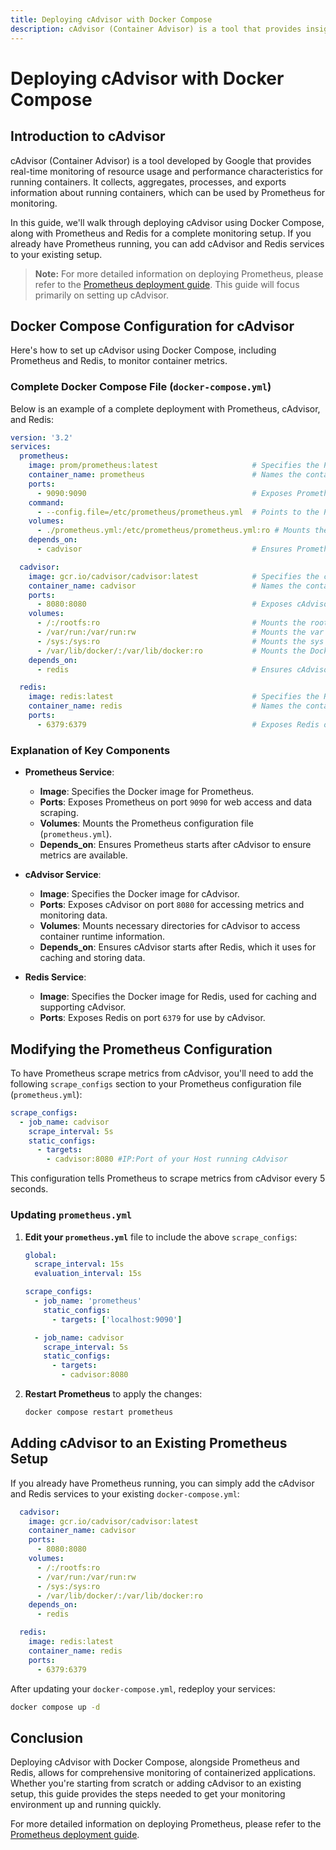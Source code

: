 ```yaml
---
title: Deploying cAdvisor with Docker Compose
description: cAdvisor (Container Advisor) is a tool that provides insights into the resource usage and performance characteristics of running containers. This guide details deploying cAdvisor alongside Prometheus and Redis using Docker Compose, including setup instructions for monitoring container metrics.
---
```


# Deploying cAdvisor with Docker Compose

## Introduction to cAdvisor

cAdvisor (Container Advisor) is a tool developed by Google that provides real-time monitoring of resource usage and performance characteristics for running containers. It collects, aggregates, processes, and exports information about running containers, which can be used by Prometheus for monitoring.

In this guide, we'll walk through deploying cAdvisor using Docker Compose, along with Prometheus and Redis for a complete monitoring setup. If you already have Prometheus running, you can add cAdvisor and Redis services to your existing setup.

> **Note:** For more detailed information on deploying Prometheus, please refer to the [Prometheus deployment guide](https://docs.techdox.nz/prometheus/). This guide will focus primarily on setting up cAdvisor.

## Docker Compose Configuration for cAdvisor

Here's how to set up cAdvisor using Docker Compose, including Prometheus and Redis, to monitor container metrics.

### Complete Docker Compose File (`docker-compose.yml`)

Below is an example of a complete deployment with Prometheus, cAdvisor, and Redis:

```yaml
version: '3.2'
services:
  prometheus:
    image: prom/prometheus:latest                     # Specifies the Prometheus Docker image.
    container_name: prometheus                        # Names the container for easier management.
    ports:
      - 9090:9090                                     # Exposes Prometheus on port 9090.
    command:
      - --config.file=/etc/prometheus/prometheus.yml  # Points to the Prometheus configuration file.
    volumes:
      - ./prometheus.yml:/etc/prometheus/prometheus.yml:ro # Mounts the Prometheus configuration file.
    depends_on:
      - cadvisor                                      # Ensures Prometheus starts after cAdvisor.

  cadvisor:
    image: gcr.io/cadvisor/cadvisor:latest            # Specifies the cAdvisor Docker image.
    container_name: cadvisor                          # Names the container for easier management.
    ports:
      - 8080:8080                                     # Exposes cAdvisor on port 8080.
    volumes:
      - /:/rootfs:ro                                  # Mounts the root filesystem as read-only.
      - /var/run:/var/run:rw                          # Mounts the var run directory as read-write.
      - /sys:/sys:ro                                  # Mounts the sys directory as read-only.
      - /var/lib/docker/:/var/lib/docker:ro           # Mounts the Docker lib directory as read-only.
    depends_on:
      - redis                                         # Ensures cAdvisor starts after Redis.

  redis:
    image: redis:latest                               # Specifies the Redis Docker image.
    container_name: redis                             # Names the container for easier management.
    ports:
      - 6379:6379                                     # Exposes Redis on port 6379.
```

### Explanation of Key Components

- **Prometheus Service**:
  - **Image**: Specifies the Docker image for Prometheus.
  - **Ports**: Exposes Prometheus on port `9090` for web access and data scraping.
  - **Volumes**: Mounts the Prometheus configuration file (`prometheus.yml`).
  - **Depends_on**: Ensures Prometheus starts after cAdvisor to ensure metrics are available.

- **cAdvisor Service**:
  - **Image**: Specifies the Docker image for cAdvisor.
  - **Ports**: Exposes cAdvisor on port `8080` for accessing metrics and monitoring data.
  - **Volumes**: Mounts necessary directories for cAdvisor to access container runtime information.
  - **Depends_on**: Ensures cAdvisor starts after Redis, which it uses for caching and storing data.

- **Redis Service**:
  - **Image**: Specifies the Docker image for Redis, used for caching and supporting cAdvisor.
  - **Ports**: Exposes Redis on port `6379` for use by cAdvisor.

## Modifying the Prometheus Configuration

To have Prometheus scrape metrics from cAdvisor, you'll need to add the following `scrape_configs` section to your Prometheus configuration file (`prometheus.yml`):

```yaml
scrape_configs:
  - job_name: cadvisor
    scrape_interval: 5s
    static_configs:
      - targets:
        - cadvisor:8080 #IP:Port of your Host running cAdvisor
```

This configuration tells Prometheus to scrape metrics from cAdvisor every 5 seconds.

### Updating `prometheus.yml`

1. **Edit your `prometheus.yml`** file to include the above `scrape_configs`:

    ```yaml
    global:
      scrape_interval: 15s
      evaluation_interval: 15s

    scrape_configs:
      - job_name: 'prometheus'
        static_configs:
          - targets: ['localhost:9090']

      - job_name: cadvisor
        scrape_interval: 5s
        static_configs:
          - targets:
            - cadvisor:8080
    ```

2. **Restart Prometheus** to apply the changes:

    ```bash
    docker compose restart prometheus
    ```

## Adding cAdvisor to an Existing Prometheus Setup

If you already have Prometheus running, you can simply add the cAdvisor and Redis services to your existing `docker-compose.yml`:

```yaml
  cadvisor:
    image: gcr.io/cadvisor/cadvisor:latest
    container_name: cadvisor
    ports:
      - 8080:8080
    volumes:
      - /:/rootfs:ro
      - /var/run:/var/run:rw
      - /sys:/sys:ro
      - /var/lib/docker/:/var/lib/docker:ro
    depends_on:
      - redis

  redis:
    image: redis:latest
    container_name: redis
    ports:
      - 6379:6379
```

After updating your `docker-compose.yml`, redeploy your services:

```bash
docker compose up -d
```

## Conclusion

Deploying cAdvisor with Docker Compose, alongside Prometheus and Redis, allows for comprehensive monitoring of containerized applications. Whether you're starting from scratch or adding cAdvisor to an existing setup, this guide provides the steps needed to get your monitoring environment up and running quickly.

For more detailed information on deploying Prometheus, please refer to the [Prometheus deployment guide](https://docs.techdox.nz/prometheus/).